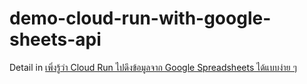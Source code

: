 # demo-cloud-run-with-google-sheets-api

Detail in [เพิ่งรู้ว่า Cloud Run ไปดึงข้อมูลจาก Google Spreadsheets ได้แบบง่าย ๆ](http://www.somkiat.cc/cloud-run-with-google-spreadsheets/)
